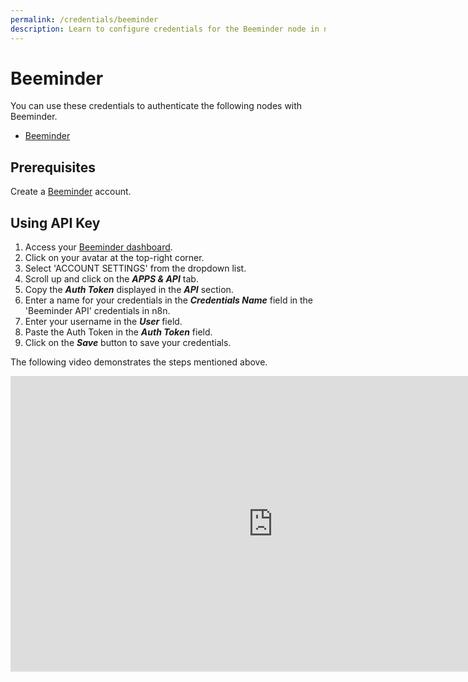 ```yaml
---
permalink: /credentials/beeminder
description: Learn to configure credentials for the Beeminder node in n8n
---
```


# Beeminder

You can use these credentials to authenticate the following nodes with Beeminder.
- [Beeminder](../../nodes-library/nodes/Beeminder/README.md)

## Prerequisites

Create a [Beeminder](https://Beeminder.io/account) account.

## Using API Key

1. Access your [Beeminder dashboard](https://beeminder.com/home).
2. Click on your avatar at the top-right corner.
3. Select 'ACCOUNT SETTINGS' from the dropdown list.
4. Scroll up and click on the ***APPS & API*** tab.
5. Copy the ***Auth Token*** displayed in the ***API*** section.
6. Enter a name for your credentials in the ***Credentials Name*** field in the 'Beeminder API' credentials in n8n.
7. Enter your username in the ***User*** field.
8. Paste the Auth Token in the ***Auth Token*** field.
9. Click on the ***Save*** button to save your credentials.

The following video demonstrates the steps mentioned above.

<div class="video-container">
    <iframe width="840" height="472.5" src="https://www.youtube.com/embed/nBrZAyBx9mA" frameborder="0" allow="accelerometer; autoplay; clipboard-write; encrypted-media; gyroscope; picture-in-picture" allowfullscreen></iframe>
</div>
